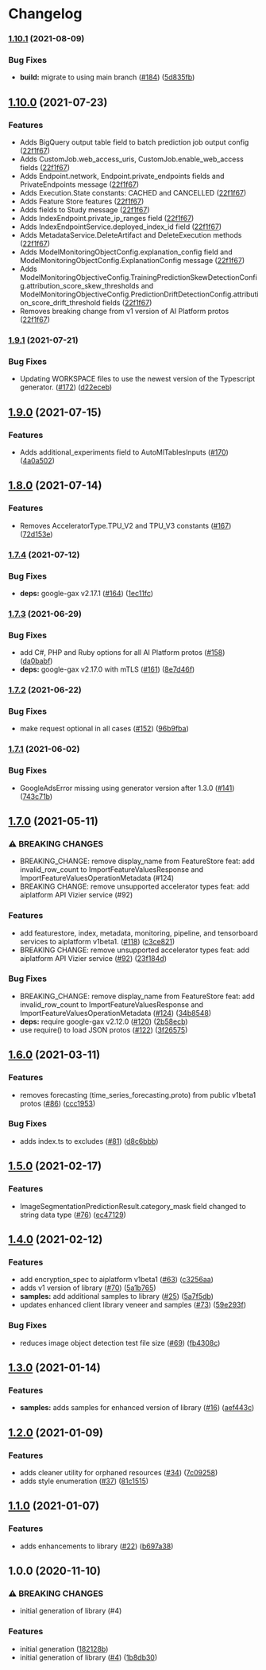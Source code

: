 # Changelog

### [1.10.1](https://www.github.com/googleapis/nodejs-ai-platform/compare/v1.10.0...v1.10.1) (2021-08-09)


### Bug Fixes

* **build:** migrate to using main branch ([#184](https://www.github.com/googleapis/nodejs-ai-platform/issues/184)) ([5d835fb](https://www.github.com/googleapis/nodejs-ai-platform/commit/5d835fba1163b6cd8b72cf5274e0b0417db8c19e))

## [1.10.0](https://www.github.com/googleapis/nodejs-ai-platform/compare/v1.9.1...v1.10.0) (2021-07-23)


### Features

* Adds BigQuery output table field to batch prediction job output config ([22f1f67](https://www.github.com/googleapis/nodejs-ai-platform/commit/22f1f673b9feeb3230e07a03253912261238b956))
* Adds CustomJob.web_access_uris, CustomJob.enable_web_access fields ([22f1f67](https://www.github.com/googleapis/nodejs-ai-platform/commit/22f1f673b9feeb3230e07a03253912261238b956))
* Adds Endpoint.network, Endpoint.private_endpoints fields and PrivateEndpoints message ([22f1f67](https://www.github.com/googleapis/nodejs-ai-platform/commit/22f1f673b9feeb3230e07a03253912261238b956))
* Adds Execution.State constants: CACHED and CANCELLED ([22f1f67](https://www.github.com/googleapis/nodejs-ai-platform/commit/22f1f673b9feeb3230e07a03253912261238b956))
* Adds Feature Store features ([22f1f67](https://www.github.com/googleapis/nodejs-ai-platform/commit/22f1f673b9feeb3230e07a03253912261238b956))
* Adds fields to Study message ([22f1f67](https://www.github.com/googleapis/nodejs-ai-platform/commit/22f1f673b9feeb3230e07a03253912261238b956))
* Adds IndexEndpoint.private_ip_ranges field ([22f1f67](https://www.github.com/googleapis/nodejs-ai-platform/commit/22f1f673b9feeb3230e07a03253912261238b956))
* Adds IndexEndpointService.deployed_index_id field ([22f1f67](https://www.github.com/googleapis/nodejs-ai-platform/commit/22f1f673b9feeb3230e07a03253912261238b956))
* Adds MetadataService.DeleteArtifact and DeleteExecution methods ([22f1f67](https://www.github.com/googleapis/nodejs-ai-platform/commit/22f1f673b9feeb3230e07a03253912261238b956))
* Adds ModelMonitoringObjectConfig.explanation_config field and ModelMonitoringObjectConfig.ExplanationConfig message ([22f1f67](https://www.github.com/googleapis/nodejs-ai-platform/commit/22f1f673b9feeb3230e07a03253912261238b956))
* Adds ModelMonitoringObjectiveConfig.TrainingPredictionSkewDetectionConfig.attribution_score_skew_thresholds and ModelMonitoringObjectiveConfig.PredictionDriftDetectionConfig.attribution_score_drift_threshold fields ([22f1f67](https://www.github.com/googleapis/nodejs-ai-platform/commit/22f1f673b9feeb3230e07a03253912261238b956))
* Removes breaking change from v1 version of AI Platform protos ([22f1f67](https://www.github.com/googleapis/nodejs-ai-platform/commit/22f1f673b9feeb3230e07a03253912261238b956))

### [1.9.1](https://www.github.com/googleapis/nodejs-ai-platform/compare/v1.9.0...v1.9.1) (2021-07-21)


### Bug Fixes

* Updating WORKSPACE files to use the newest version of the Typescript generator. ([#172](https://www.github.com/googleapis/nodejs-ai-platform/issues/172)) ([d22eceb](https://www.github.com/googleapis/nodejs-ai-platform/commit/d22ecebc4693b63516a69753c19fa7a7a400464f))

## [1.9.0](https://www.github.com/googleapis/nodejs-ai-platform/compare/v1.8.0...v1.9.0) (2021-07-15)


### Features

* Adds additional_experiments field to AutoMlTablesInputs ([#170](https://www.github.com/googleapis/nodejs-ai-platform/issues/170)) ([4a0a502](https://www.github.com/googleapis/nodejs-ai-platform/commit/4a0a502bb1a01efb701202098524f0020d1faad4))

## [1.8.0](https://www.github.com/googleapis/nodejs-ai-platform/compare/v1.7.4...v1.8.0) (2021-07-14)


### Features

* Removes AcceleratorType.TPU_V2 and TPU_V3 constants ([#167](https://www.github.com/googleapis/nodejs-ai-platform/issues/167)) ([72d153e](https://www.github.com/googleapis/nodejs-ai-platform/commit/72d153ea7732a0d4b73a4ab8d727679523adf6df))

### [1.7.4](https://www.github.com/googleapis/nodejs-ai-platform/compare/v1.7.3...v1.7.4) (2021-07-12)


### Bug Fixes

* **deps:** google-gax v2.17.1 ([#164](https://www.github.com/googleapis/nodejs-ai-platform/issues/164)) ([1ec11fc](https://www.github.com/googleapis/nodejs-ai-platform/commit/1ec11fc4fac373ee1a28ac10676fbfe9fc5535d1))

### [1.7.3](https://www.github.com/googleapis/nodejs-ai-platform/compare/v1.7.2...v1.7.3) (2021-06-29)


### Bug Fixes

* add C#, PHP and Ruby options for all AI Platform protos ([#158](https://www.github.com/googleapis/nodejs-ai-platform/issues/158)) ([da0babf](https://www.github.com/googleapis/nodejs-ai-platform/commit/da0babf54c6b074b8dc3d0354f8a57b9bc0cefc1))
* **deps:** google-gax v2.17.0 with mTLS ([#161](https://www.github.com/googleapis/nodejs-ai-platform/issues/161)) ([8e7d46f](https://www.github.com/googleapis/nodejs-ai-platform/commit/8e7d46f1252c4e89a663dd28b70b49bf269f091a))

### [1.7.2](https://www.github.com/googleapis/nodejs-ai-platform/compare/v1.7.1...v1.7.2) (2021-06-22)


### Bug Fixes

* make request optional in all cases ([#152](https://www.github.com/googleapis/nodejs-ai-platform/issues/152)) ([96b9fba](https://www.github.com/googleapis/nodejs-ai-platform/commit/96b9fba9b66807ac5ea2c5826d5fd3f4e895dc9e))

### [1.7.1](https://www.github.com/googleapis/nodejs-ai-platform/compare/v1.7.0...v1.7.1) (2021-06-02)


### Bug Fixes

* GoogleAdsError missing using generator version after 1.3.0 ([#141](https://www.github.com/googleapis/nodejs-ai-platform/issues/141)) ([743c71b](https://www.github.com/googleapis/nodejs-ai-platform/commit/743c71b3cbfd1a1ce62e7bb1395fc599e3690a41))

## [1.7.0](https://www.github.com/googleapis/nodejs-ai-platform/compare/v1.6.0...v1.7.0) (2021-05-11)


### ⚠ BREAKING CHANGES

* BREAKING_CHANGE: remove display_name from FeatureStore feat: add invalid_row_count to ImportFeatureValuesResponse and ImportFeatureValuesOperationMetadata (#124)
* BREAKING CHANGE: remove unsupported accelerator types feat: add aiplatform API Vizier service (#92)

### Features

* add featurestore, index, metadata, monitoring, pipeline, and tensorboard services to aiplatform v1beta1. ([#118](https://www.github.com/googleapis/nodejs-ai-platform/issues/118)) ([c3ce821](https://www.github.com/googleapis/nodejs-ai-platform/commit/c3ce8215218dff6d6d42536c9307a05c00bf458b))
* BREAKING CHANGE: remove unsupported accelerator types feat: add aiplatform API Vizier service ([#92](https://www.github.com/googleapis/nodejs-ai-platform/issues/92)) ([23f184d](https://www.github.com/googleapis/nodejs-ai-platform/commit/23f184dffb8482fc032234ae652e75999eb93203))


### Bug Fixes

* BREAKING_CHANGE: remove display_name from FeatureStore feat: add invalid_row_count to ImportFeatureValuesResponse and ImportFeatureValuesOperationMetadata ([#124](https://www.github.com/googleapis/nodejs-ai-platform/issues/124)) ([34b8548](https://www.github.com/googleapis/nodejs-ai-platform/commit/34b85485bc7ead9d86daebfd736a0d938d431566))
* **deps:** require google-gax v2.12.0 ([#120](https://www.github.com/googleapis/nodejs-ai-platform/issues/120)) ([2b58ecb](https://www.github.com/googleapis/nodejs-ai-platform/commit/2b58ecbaad65f8718bfaaf125664ce86cb1ae1d8))
* use require() to load JSON protos ([#122](https://www.github.com/googleapis/nodejs-ai-platform/issues/122)) ([3f26575](https://www.github.com/googleapis/nodejs-ai-platform/commit/3f265753f9c9e9a52966e549c9f74c0fe31002b1))

## [1.6.0](https://www.github.com/googleapis/nodejs-ai-platform/compare/v1.5.0...v1.6.0) (2021-03-11)


### Features

* removes forecasting (time_series_forecasting.proto) from public v1beta1 protos ([#86](https://www.github.com/googleapis/nodejs-ai-platform/issues/86)) ([ccc1953](https://www.github.com/googleapis/nodejs-ai-platform/commit/ccc19537477a57ab36b13072ff6d569eba29d0a7))


### Bug Fixes

* adds index.ts to excludes ([#81](https://www.github.com/googleapis/nodejs-ai-platform/issues/81)) ([d8c6bbb](https://www.github.com/googleapis/nodejs-ai-platform/commit/d8c6bbb67ca1ea81268674e9666536688f0cd720))

## [1.5.0](https://www.github.com/googleapis/nodejs-ai-platform/compare/v1.4.0...v1.5.0) (2021-02-17)


### Features

* ImageSegmentationPredictionResult.category_mask field changed to string data type ([#76](https://www.github.com/googleapis/nodejs-ai-platform/issues/76)) ([ec47129](https://www.github.com/googleapis/nodejs-ai-platform/commit/ec471298fe3135165745175720173203fe8ff016))

## [1.4.0](https://www.github.com/googleapis/nodejs-ai-platform/compare/v1.3.0...v1.4.0) (2021-02-12)


### Features

* add encryption_spec to aiplatform v1beta1 ([#63](https://www.github.com/googleapis/nodejs-ai-platform/issues/63)) ([c3256aa](https://www.github.com/googleapis/nodejs-ai-platform/commit/c3256aae40e39c113dfdf6be9f28f0cb09a7b600))
* adds v1 version of library ([#70](https://www.github.com/googleapis/nodejs-ai-platform/issues/70)) ([5a1b765](https://www.github.com/googleapis/nodejs-ai-platform/commit/5a1b765c03efdb5cbe82b1a34ccf70b86ebd8137))
* **samples:** add additional samples to library ([#25](https://www.github.com/googleapis/nodejs-ai-platform/issues/25)) ([5a7f5db](https://www.github.com/googleapis/nodejs-ai-platform/commit/5a7f5db965a232a98f1bcf18f4f769db5ba3644c))
* updates enhanced client library veneer and samples ([#73](https://www.github.com/googleapis/nodejs-ai-platform/issues/73)) ([59e293f](https://www.github.com/googleapis/nodejs-ai-platform/commit/59e293fa90ea2894b8c135d2ef18662564ceae2c))


### Bug Fixes

* reduces image object detection test file size ([#69](https://www.github.com/googleapis/nodejs-ai-platform/issues/69)) ([fb4308c](https://www.github.com/googleapis/nodejs-ai-platform/commit/fb4308ce09a9fc029996c5d9cd29ae02dc45adea))

## [1.3.0](https://www.github.com/googleapis/nodejs-ai-platform/compare/v1.2.0...v1.3.0) (2021-01-14)


### Features

* **samples:** adds samples for enhanced version of library ([#16](https://www.github.com/googleapis/nodejs-ai-platform/issues/16)) ([aef443c](https://www.github.com/googleapis/nodejs-ai-platform/commit/aef443c41b8a9a2199e0c5b100a5ab91444b0dfe))

## [1.2.0](https://www.github.com/googleapis/nodejs-ai-platform/compare/v1.1.0...v1.2.0) (2021-01-09)


### Features

* adds cleaner utility for orphaned resources ([#34](https://www.github.com/googleapis/nodejs-ai-platform/issues/34)) ([7c09258](https://www.github.com/googleapis/nodejs-ai-platform/commit/7c09258eb99d9c40ba7bf28b6d84434d6bb8a5b9))
* adds style enumeration ([#37](https://www.github.com/googleapis/nodejs-ai-platform/issues/37)) ([81c1515](https://www.github.com/googleapis/nodejs-ai-platform/commit/81c15150f55c4ef20359c1e48530f2c9bcd0f64b))

## [1.1.0](https://www.github.com/googleapis/nodejs-ai-platform/compare/v1.0.0...v1.1.0) (2021-01-07)


### Features

* adds enhancements to library ([#22](https://www.github.com/googleapis/nodejs-ai-platform/issues/22)) ([b697a38](https://www.github.com/googleapis/nodejs-ai-platform/commit/b697a38f696ab14b3a7ce9563f2ed5449eeeab4f))

## 1.0.0 (2020-11-10)


### ⚠ BREAKING CHANGES

* initial generation of library (#4)

### Features

* initial generation ([182128b](https://www.github.com/googleapis/nodejs-ai-platform/commit/182128bfa593c787e2f0970ba224a68595b45971))
* initial generation of library ([#4](https://www.github.com/googleapis/nodejs-ai-platform/issues/4)) ([1b8db30](https://www.github.com/googleapis/nodejs-ai-platform/commit/1b8db30e243aac5d9dab74b00431c81dbf412a66))
